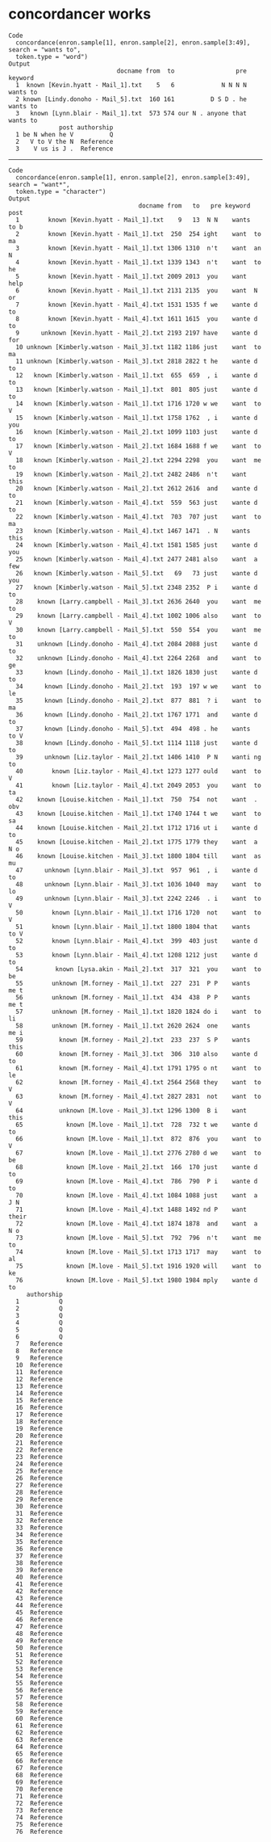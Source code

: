 # concordancer works

    Code
      concordance(enron.sample[1], enron.sample[2], enron.sample[3:49], search = "wants to",
      token.type = "word")
    Output
                                  docname from  to                 pre  keyword
      1  known [Kevin.hyatt - Mail_1].txt    5   6             N N N N wants to
      2 known [Lindy.donoho - Mail_5].txt  160 161          D S D . he wants to
      3   known [Lynn.blair - Mail_1].txt  573 574 our N . anyone that wants to
                  post authorship
      1 be N when he V          Q
      2   V to V the N  Reference
      3    V us is J .  Reference

---

    Code
      concordance(enron.sample[1], enron.sample[2], enron.sample[3:49], search = "want*",
      token.type = "character")
    Output
                                        docname from   to   pre keyword  post
      1        known [Kevin.hyatt - Mail_1].txt    9   13  N N    wants  to b
      2        known [Kevin.hyatt - Mail_1].txt  250  254 ight    want  to ma
      3        known [Kevin.hyatt - Mail_1].txt 1306 1310  n't    want  an N 
      4        known [Kevin.hyatt - Mail_1].txt 1339 1343  n't    want  to he
      5        known [Kevin.hyatt - Mail_1].txt 2009 2013  you    want  help 
      6        known [Kevin.hyatt - Mail_1].txt 2131 2135  you    want  N or 
      7        known [Kevin.hyatt - Mail_4].txt 1531 1535 f we    wante d to 
      8        known [Kevin.hyatt - Mail_4].txt 1611 1615  you    wante d to 
      9      unknown [Kevin.hyatt - Mail_2].txt 2193 2197 have    wante d for
      10 unknown [Kimberly.watson - Mail_3].txt 1182 1186 just    want  to ma
      11 unknown [Kimberly.watson - Mail_3].txt 2818 2822 t he    wante d to 
      12   known [Kimberly.watson - Mail_1].txt  655  659  , i    wante d to 
      13   known [Kimberly.watson - Mail_1].txt  801  805 just    wante d to 
      14   known [Kimberly.watson - Mail_1].txt 1716 1720 w we    want  to V 
      15   known [Kimberly.watson - Mail_1].txt 1758 1762  , i    wante d you
      16   known [Kimberly.watson - Mail_2].txt 1099 1103 just    wante d to 
      17   known [Kimberly.watson - Mail_2].txt 1684 1688 f we    want  to V 
      18   known [Kimberly.watson - Mail_2].txt 2294 2298  you    want  me to
      19   known [Kimberly.watson - Mail_2].txt 2482 2486  n't    want  this 
      20   known [Kimberly.watson - Mail_2].txt 2612 2616  and    wante d to 
      21   known [Kimberly.watson - Mail_4].txt  559  563 just    wante d to 
      22   known [Kimberly.watson - Mail_4].txt  703  707 just    want  to ma
      23   known [Kimberly.watson - Mail_4].txt 1467 1471  . N    wants  this
      24   known [Kimberly.watson - Mail_4].txt 1581 1585 just    wante d you
      25   known [Kimberly.watson - Mail_4].txt 2477 2481 also    want  a few
      26   known [Kimberly.watson - Mail_5].txt   69   73 just    wante d you
      27   known [Kimberly.watson - Mail_5].txt 2348 2352  P i    wante d to 
      28    known [Larry.campbell - Mail_3].txt 2636 2640  you    want  me to
      29    known [Larry.campbell - Mail_4].txt 1002 1006 also    want  to V 
      30    known [Larry.campbell - Mail_5].txt  550  554  you    want  me to
      31    unknown [Lindy.donoho - Mail_4].txt 2084 2088 just    wante d to 
      32    unknown [Lindy.donoho - Mail_4].txt 2264 2268  and    want  to ge
      33      known [Lindy.donoho - Mail_1].txt 1826 1830 just    wante d to 
      34      known [Lindy.donoho - Mail_2].txt  193  197 w we    want  to le
      35      known [Lindy.donoho - Mail_2].txt  877  881  ? i    want  to ma
      36      known [Lindy.donoho - Mail_2].txt 1767 1771  and    wante d to 
      37      known [Lindy.donoho - Mail_5].txt  494  498 . he    wants  to V
      38      known [Lindy.donoho - Mail_5].txt 1114 1118 just    wante d to 
      39      unknown [Liz.taylor - Mail_2].txt 1406 1410  P N    wanti ng to
      40        known [Liz.taylor - Mail_4].txt 1273 1277 ould    want  to V 
      41        known [Liz.taylor - Mail_4].txt 2049 2053  you    want  to ta
      42    known [Louise.kitchen - Mail_1].txt  750  754  not    want  . obv
      43    known [Louise.kitchen - Mail_1].txt 1740 1744 t we    want  to sa
      44    known [Louise.kitchen - Mail_2].txt 1712 1716 ut i    wante d to 
      45    known [Louise.kitchen - Mail_2].txt 1775 1779 they    want  a N o
      46    known [Louise.kitchen - Mail_3].txt 1800 1804 till    want  as mu
      47      unknown [Lynn.blair - Mail_3].txt  957  961  , i    wante d to 
      48      unknown [Lynn.blair - Mail_3].txt 1036 1040  may    want  to lo
      49      unknown [Lynn.blair - Mail_3].txt 2242 2246  . i    want  to V 
      50        known [Lynn.blair - Mail_1].txt 1716 1720  not    want  to V 
      51        known [Lynn.blair - Mail_1].txt 1800 1804 that    wants  to V
      52        known [Lynn.blair - Mail_4].txt  399  403 just    wante d to 
      53        known [Lynn.blair - Mail_4].txt 1208 1212 just    wante d to 
      54         known [Lysa.akin - Mail_2].txt  317  321  you    want  to be
      55        unknown [M.forney - Mail_1].txt  227  231  P P    wants  me t
      56        unknown [M.forney - Mail_1].txt  434  438  P P    wants  me t
      57        unknown [M.forney - Mail_1].txt 1820 1824 do i    want  to li
      58        unknown [M.forney - Mail_1].txt 2620 2624  one    wants  me i
      59          known [M.forney - Mail_2].txt  233  237  S P    wants  this
      60          known [M.forney - Mail_3].txt  306  310 also    wante d to 
      61          known [M.forney - Mail_4].txt 1791 1795 o nt    want  to le
      62          known [M.forney - Mail_4].txt 2564 2568 they    want  to V 
      63          known [M.forney - Mail_4].txt 2827 2831  not    want  to V 
      64          unknown [M.love - Mail_3].txt 1296 1300  B i    want  this 
      65            known [M.love - Mail_1].txt  728  732 t we    wante d to 
      66            known [M.love - Mail_1].txt  872  876  you    want  to V 
      67            known [M.love - Mail_1].txt 2776 2780 d we    want  to be
      68            known [M.love - Mail_2].txt  166  170 just    wante d to 
      69            known [M.love - Mail_4].txt  786  790  P i    wante d to 
      70            known [M.love - Mail_4].txt 1084 1088 just    want  a J N
      71            known [M.love - Mail_4].txt 1488 1492 nd P    want  their
      72            known [M.love - Mail_4].txt 1874 1878  and    want  a N o
      73            known [M.love - Mail_5].txt  792  796  n't    want  me to
      74            known [M.love - Mail_5].txt 1713 1717  may    want  to al
      75            known [M.love - Mail_5].txt 1916 1920 will    want  to ke
      76            known [M.love - Mail_5].txt 1980 1984 mply    wante d to 
         authorship
      1           Q
      2           Q
      3           Q
      4           Q
      5           Q
      6           Q
      7   Reference
      8   Reference
      9   Reference
      10  Reference
      11  Reference
      12  Reference
      13  Reference
      14  Reference
      15  Reference
      16  Reference
      17  Reference
      18  Reference
      19  Reference
      20  Reference
      21  Reference
      22  Reference
      23  Reference
      24  Reference
      25  Reference
      26  Reference
      27  Reference
      28  Reference
      29  Reference
      30  Reference
      31  Reference
      32  Reference
      33  Reference
      34  Reference
      35  Reference
      36  Reference
      37  Reference
      38  Reference
      39  Reference
      40  Reference
      41  Reference
      42  Reference
      43  Reference
      44  Reference
      45  Reference
      46  Reference
      47  Reference
      48  Reference
      49  Reference
      50  Reference
      51  Reference
      52  Reference
      53  Reference
      54  Reference
      55  Reference
      56  Reference
      57  Reference
      58  Reference
      59  Reference
      60  Reference
      61  Reference
      62  Reference
      63  Reference
      64  Reference
      65  Reference
      66  Reference
      67  Reference
      68  Reference
      69  Reference
      70  Reference
      71  Reference
      72  Reference
      73  Reference
      74  Reference
      75  Reference
      76  Reference

